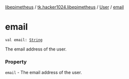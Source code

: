 [libepimetheus](../../index.md) / [tk.hacker1024.libepimetheus](../index.md) / [User](index.md) / [email](./email.md)

# email

`val email: `[`String`](https://kotlinlang.org/api/latest/jvm/stdlib/kotlin/-string/index.html)

The email address of the user.

### Property

`email` - The email address of the user.